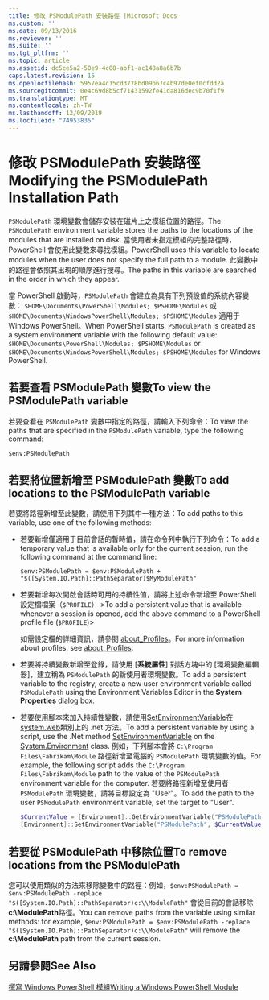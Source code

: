 ```yaml
---
title: 修改 PSModulePath 安裝路徑 |Microsoft Docs
ms.custom: ''
ms.date: 09/13/2016
ms.reviewer: ''
ms.suite: ''
ms.tgt_pltfrm: ''
ms.topic: article
ms.assetid: dc5ce5a2-50e9-4c88-abf1-ac148a8a6b7b
caps.latest.revision: 15
ms.openlocfilehash: 5957ea4c15cd3778bd09b67c4b97de0ef0cfdd2a
ms.sourcegitcommit: 0e4c69d8b5cf71431592fe41da816dec9b70f1f9
ms.translationtype: MT
ms.contentlocale: zh-TW
ms.lasthandoff: 12/09/2019
ms.locfileid: "74953835"
---
```

# <a name="modifying-the-psmodulepath-installation-path"></a><span data-ttu-id="3b742-102">修改 PSModulePath 安裝路徑</span><span class="sxs-lookup"><span data-stu-id="3b742-102">Modifying the PSModulePath Installation Path</span></span>

<span data-ttu-id="3b742-103">`PSModulePath` 環境變數會儲存安裝在磁片上之模組位置的路徑。</span><span class="sxs-lookup"><span data-stu-id="3b742-103">The `PSModulePath` environment variable stores the paths to the locations of the modules that are installed on disk.</span></span> <span data-ttu-id="3b742-104">當使用者未指定模組的完整路徑時，PowerShell 會使用此變數來尋找模組。</span><span class="sxs-lookup"><span data-stu-id="3b742-104">PowerShell uses this variable to locate modules when the user does not specify the full path to a module.</span></span> <span data-ttu-id="3b742-105">此變數中的路徑會依照其出現的順序進行搜尋。</span><span class="sxs-lookup"><span data-stu-id="3b742-105">The paths in this variable are searched in the order in which they appear.</span></span>

<span data-ttu-id="3b742-106">當 PowerShell 啟動時，`PSModulePath` 會建立為具有下列預設值的系統內容變數： `$HOME\Documents\PowerShell\Modules; $PSHOME\Modules` 或 `$HOME\Documents\WindowsPowerShell\Modules; $PSHOME\Modules` 適用于 Windows PowerShell。</span><span class="sxs-lookup"><span data-stu-id="3b742-106">When PowerShell starts, `PSModulePath` is created as a system environment variable with the following default value: `$HOME\Documents\PowerShell\Modules; $PSHOME\Modules` or `$HOME\Documents\WindowsPowerShell\Modules; $PSHOME\Modules` for Windows PowerShell.</span></span>

## <a name="to-view-the-psmodulepath-variable"></a><span data-ttu-id="3b742-107">若要查看 PSModulePath 變數</span><span class="sxs-lookup"><span data-stu-id="3b742-107">To view the PSModulePath variable</span></span>

<span data-ttu-id="3b742-108">若要查看在 `PSModulePath` 變數中指定的路徑，請輸入下列命令：</span><span class="sxs-lookup"><span data-stu-id="3b742-108">To view the paths that are specified in the `PSModulePath` variable, type the following command:</span></span>

`$env:PSModulePath`

## <a name="to-add-locations-to-the-psmodulepath-variable"></a><span data-ttu-id="3b742-109">若要將位置新增至 PSModulePath 變數</span><span class="sxs-lookup"><span data-stu-id="3b742-109">To add locations to the PSModulePath variable</span></span>

<span data-ttu-id="3b742-110">若要將路徑新增至此變數，請使用下列其中一種方法：</span><span class="sxs-lookup"><span data-stu-id="3b742-110">To add paths to this variable, use one of the following methods:</span></span>

- <span data-ttu-id="3b742-111">若要新增僅適用于目前會話的暫時值，請在命令列中執行下列命令：</span><span class="sxs-lookup"><span data-stu-id="3b742-111">To add a temporary value that is available only for the current session, run the following command at the command line:</span></span>

  `$env:PSModulePath = $env:PSModulePath + "$([System.IO.Path]::PathSeparator)$MyModulePath"`

- <span data-ttu-id="3b742-112">若要新增每次開啟會話時可用的持續性值，請將上述命令新增至 PowerShell 設定檔檔案（`$PROFILE`） ></span><span class="sxs-lookup"><span data-stu-id="3b742-112">To add a persistent value that is available whenever a session is opened, add the above command to a PowerShell profile file (`$PROFILE`)></span></span>

  <span data-ttu-id="3b742-113">如需設定檔的詳細資訊，請參閱 [about_Profiles](/powershell/module/microsoft.powershell.core/about/about_profiles)。</span><span class="sxs-lookup"><span data-stu-id="3b742-113">For more information about profiles, see [about_Profiles](/powershell/module/microsoft.powershell.core/about/about_profiles).</span></span>

- <span data-ttu-id="3b742-114">若要將持續變數新增至登錄，請使用 [**系統屬性**] 對話方塊中的 [環境變數編輯器]，建立稱為 `PSModulePath` 的新使用者環境變數。</span><span class="sxs-lookup"><span data-stu-id="3b742-114">To add a persistent variable to the registry, create a new user environment variable called `PSModulePath` using the Environment Variables Editor in the **System Properties** dialog box.</span></span>

- <span data-ttu-id="3b742-115">若要使用腳本來加入持續性變數，請使用[SetEnvironmentVariable](https://docs.microsoft.com/dotnet/api/system.environment.setenvironmentvariable)在[system.web](https://docs.microsoft.com/dotnet/api/system.environment)類別上的 .net 方法。</span><span class="sxs-lookup"><span data-stu-id="3b742-115">To add a persistent variable by using a script, use the .Net method [SetEnvironmentVariable](https://docs.microsoft.com/dotnet/api/system.environment.setenvironmentvariable) on the [System.Environment](https://docs.microsoft.com/dotnet/api/system.environment) class.</span></span> <span data-ttu-id="3b742-116">例如，下列腳本會將 `C:\Program Files\Fabrikam\Module` 路徑新增至電腦的 `PSModulePath` 環境變數的值。</span><span class="sxs-lookup"><span data-stu-id="3b742-116">For example, the following script adds the `C:\Program Files\Fabrikam\Module` path to the value of the `PSModulePath` environment variable for the computer.</span></span> <span data-ttu-id="3b742-117">若要將路徑新增至使用者 `PSModulePath` 環境變數，請將目標設定為 "User"。</span><span class="sxs-lookup"><span data-stu-id="3b742-117">To add the path to the user `PSModulePath` environment variable, set the target to "User".</span></span>

  ```powershell
  $CurrentValue = [Environment]::GetEnvironmentVariable("PSModulePath", "Machine")
  [Environment]::SetEnvironmentVariable("PSModulePath", $CurrentValue + [System.IO.Path]::PathSeparator + "C:\Program Files\Fabrikam\Modules", "Machine")

  ```

## <a name="to-remove-locations-from-the-psmodulepath"></a><span data-ttu-id="3b742-118">若要從 PSModulePath 中移除位置</span><span class="sxs-lookup"><span data-stu-id="3b742-118">To remove locations from the PSModulePath</span></span>

<span data-ttu-id="3b742-119">您可以使用類似的方法來移除變數中的路徑：例如，`$env:PSModulePath = $env:PSModulePath -replace "$([System.IO.Path]::PathSeparator)c:\\ModulePath"` 會從目前的會話移除**c:\ModulePath**路徑。</span><span class="sxs-lookup"><span data-stu-id="3b742-119">You can remove paths from the variable using similar methods: for example, `$env:PSModulePath = $env:PSModulePath -replace "$([System.IO.Path]::PathSeparator)c:\\ModulePath"` will remove the **c:\ModulePath** path from the current session.</span></span>

## <a name="see-also"></a><span data-ttu-id="3b742-120">另請參閱</span><span class="sxs-lookup"><span data-stu-id="3b742-120">See Also</span></span>

[<span data-ttu-id="3b742-121">撰寫 Windows PowerShell 模組</span><span class="sxs-lookup"><span data-stu-id="3b742-121">Writing a Windows PowerShell Module</span></span>](./writing-a-windows-powershell-module.md)

